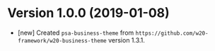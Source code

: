 # Version 1.0.0 (2019-01-08)

* [new] Created `psa-business-theme` from `https://github.com/w20-framework/w20-business-theme` version 1.3.1. 

